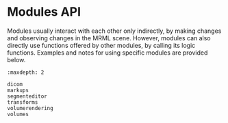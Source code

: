 # Modules API

Modules usually interact with each other only indirectly, by making changes and observing changes in the MRML scene. However, modules can also directly use functions offered by other modules, by calling its logic functions. Examples and notes for using specific modules are provided below.

```{toctree}
:maxdepth: 2

dicom
markups
segmenteditor
transforms
volumerendering
volumes
```
